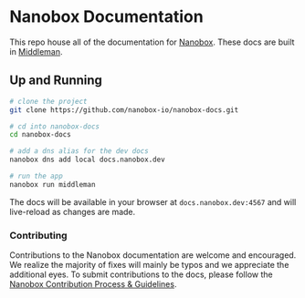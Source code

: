 # Nanobox Documentation

This repo house all of the documentation for [Nanobox](https://nanobox.io). These docs are built in [Middleman](https://middlemanapp.com/).

## Up and Running
```bash
# clone the project
git clone https://github.com/nanobox-io/nanobox-docs.git

# cd into nanobox-docs
cd nanobox-docs

# add a dns alias for the dev docs
nanobox dns add local docs.nanobox.dev

# run the app
nanobox run middleman
```

The docs will be available in your browser at `docs.nanobox.dev:4567` and will live-reload as changes are made.

### Contributing
Contributions to the Nanobox documentation are welcome and encouraged. We realize the majority of fixes will mainly be typos and we appreciate the additional eyes. To submit contributions to the docs, please follow the [Nanobox Contribution Process & Guidelines](https://docs.nanobox.io/contributing/).
